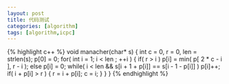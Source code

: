 ```yaml
---
layout: post
title: 代码测试
categories: [algorithm]
tags: [algorithm,icpc]
---
```




{% highlight c++ %}
void manacher(char* s)
{
    int c = 0, r = 0, len = strlen(s);
    p[0] = 0;
    for( int i = 1; i < len ; ++i ) {
        if( r > i ) p[i] = min( p[ 2 * c - i ], r - i );
        else p[i] = 0;
        while( i < len && s[i + 1 + p[i]] == s[i - 1 - p[i]] ) p[i]++;
        if( i + p[i] > r ) {
            r = i + p[i];
            c = i;
        }
    }
}
{% endhighlight %}

